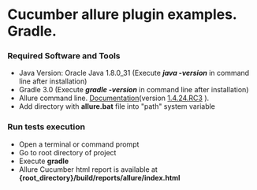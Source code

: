 # Cucumber allure plugin examples. Gradle.

### Required Software and Tools
* Java Version: Oracle Java 1.8.0_31 (Execute **_java -version_** in command line after installation)
* Gradle 3.0 (Execute **_gradle -version_** in command line after installation)
* Allure command line. [Documentation](http://wiki.qatools.ru/display/AL/Allure+Commandline)(version [1.4.24.RC3](https://github.com/allure-framework/allure-core/releases/tag/allure-core-1.4.24.RC3) ).
* Add directory with **allure.bat** file into "path" system variable

### Run tests execution
* Open a terminal or command prompt
* Go to root directory of project
* Execute **gradle**
* Allure Cucumber html report is available at **{root_directory}/build/reports/allure/index.html**
